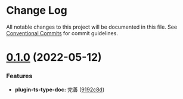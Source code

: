 # Change Log

All notable changes to this project will be documented in this file.
See [Conventional Commits](https://conventionalcommits.org) for commit guidelines.

# [0.1.0](https://github.com/xingyuefeng/box/compare/v0.0.3...v0.1.0) (2022-05-12)


### Features

* **plugin-ts-type-doc:** 完善 ([9192c8d](https://github.com/xingyuefeng/box/commit/9192c8de20b3f514f930d7df21c8ebbc04d69a1f))
